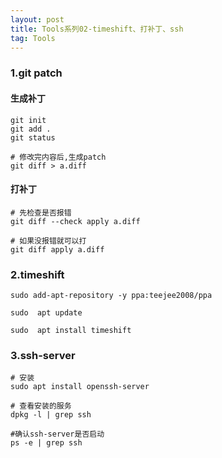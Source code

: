 ```yaml
---
layout: post
title: Tools系列02-timeshift、打补丁、ssh
tag: Tools
---
```



### 1.git patch

#### 生成补丁
    git init 
    git add .
    git status 

    # 修改完内容后,生成patch
    git diff > a.diff

#### 打补丁
    # 先检查是否报错
    git diff --check apply a.diff  

    # 如果没报错就可以打   
    git diff apply a.diff

### 2.timeshift

    sudo add-apt-repository -y ppa:teejee2008/ppa

    sudo  apt update

    sudo  apt install timeshift

### 3.ssh-server

    # 安装
    sudo apt install openssh-server

    # 查看安装的服务
    dpkg -l | grep ssh

    #确认ssh-server是否启动
    ps -e | grep ssh





